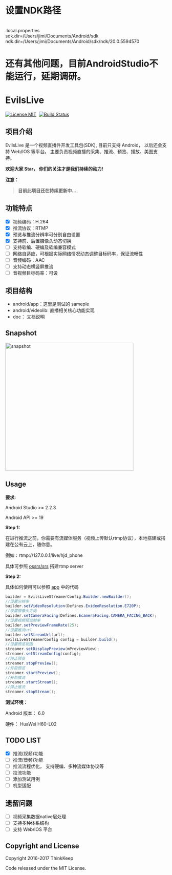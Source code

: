 # 设置NDK路径
<br>.local.properties
<br>sdk.dir=/Users/jimi/Documents/Android/sdk
<br>ndk.dir=/Users/jimi/Documents/Android/sdk/ndk/20.0.5594570

# 还有其他问题，目前AndroidStudio不能运行，延期调研。

# EvilsLive 
[![License MIT](https://img.shields.io/badge/license-MIT-brightgreen.svg?style=flat)](https://raw.githubusercontent.com/TinkKeep/evils/master/LICENSE)&nbsp;
[![Build Status](https://travis-ci.org/ThinkKeep/EvilsLive.svg?branch=master)](https://travis-ci.org/ThinkKeep/EvilsLive)

## 项目介绍
EvilsLive 是一个视频直播件开发工具包(SDK), 目前只支持 Android， 以后还会支持 Web/IOS 等平台。 主要负责视频直播的采集、推流、预览、播放、美图支持。

**欢迎大家 Star， 你们的关注才是我们持续的动力!**

**注意：**

>**目前此项目还在持续更新中....**

## 功能特点
* [x] 视频编码：H.264
* [x] 推流协议：RTMP
* [x] 预览与推流分辨率可分别自由设置
* [x] 支持前、后置摄像头动态切换
* [ ] 支持软编、硬编及软编兼容模式
* [ ] 网络自适应，可根据实际网络情况动态调整目标码率，保证流畅性
* [ ] 音频编码：AAC
* [ ] 支持动态横竖屏推流
* [ ] 音视频目标码率：可设

## 项目结构
+ android/app：这里是测试的 sameple
+ android/videolib: 直播相关核心功能实现
+ doc： 文档说明

## Snapshot
<img src="snapshot/Screenshot_2017-04-24-19-58-07.png" height="400" alt="snapshot"/>

## Usage

**要求:**

Android Studio >= 2.2.3

Android API >= 19

**Step 1:**

在进行推流之前，你需要有流媒体服务（视频上传默认rtmp协议），本地搭建或搭建在公有云上，随你意。

例如：rtmp://127.0.0.1/live/hjd_phone

具体可参照 [ossrs/srs](https://github.com/ossrs/srs) 搭建rtmp server

**Step 2:**

具体如何使用可以参照 [app](https://github.com/ThinkKeep/EvilsLive/tree/master/android/app) 中的代码
```java
builder = EvilsLiveStreamerConfig.Builder.newBuilder();
//设置分辨率
builder.setVideoResolution(Defines.EvideoResolution.E720P);
//设置摄像头方向
builder.setCameraFacing(Defines.EcameraFacing.CAMERA_FACING_BACK);
//设置视频预览帧率
builder.setPreviewFrameRate(25);
//设置推流url
builder.setStreamUrl(url);
EvilsLiveStreamerConfig config = builder.build();
//设置预览视图
streamer.setDisplayPreview(mPreviewView);
streamer.setStreamConfig(config);
//停止预览
streamer.stopPreview();
//开启预览
streamer.startPreview();
//开启推流
streamer.startStream();
//停止推流
streamer.stopStream();
```

**测试环境：**

Android 版本： 6.0

硬件： HuaWei H60-L02

## TODO LIST
- [x] 推流(视频)功能 
- [ ] 推流(音频)功能
- [ ] 推流流程优化， 支持硬编、多种流媒体协议等
- [ ] 拉流功能
- [ ] 添加测试用例
- [ ] 机型适配

## 遗留问题
- [ ] 视频采集数据native层处理
- [ ] 支持多种体系结构
- [ ] 支持 Web/IOS 平台

## Copyright and License
Copyright 2016-2017 ThinkKeep


Code released under the MIT License.

